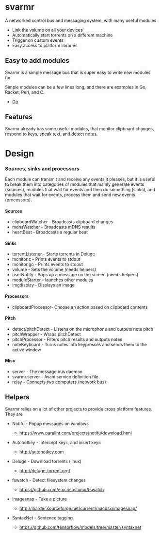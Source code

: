 # svarmr

A networked control bus and messaging system, with many useful modules

* Link the volume on all your devices
* Automatically start torrents on a different machine
* Trigger on custom events
* Easy access to platform libraries



## Easy to add modules

Svarmr is a simple message bus that is super easy to write new modules for.

Simple modules can be a few lines long, and there are examples in Go, Racket, Perl, and C.

* [Go](https://github.com/donomii/svarmrgo)

## Features

Svarmr already has some useful modules, that monitor clipboard changes, respond to keys, speak text, and detect notes.

# Design

### Sources, sinks and processors

Each module can transmit and receive any events it pleases, but it is useful to break them into categories of modules that mainly generate events (sources), modules that wait for events and then do something (sinks), and modules that wait for events, process them and send new events (processors).

#### Sources

* clipboardWatcher  - Broadcasts clipboard changes
* mdnsWatcher       - Broadcasts mDNS results
* heartBeat         - Broadcasts a regular beat

#### Sinks

* torrentListener   - Starts torrents in Deluge
* monitor.c         - Prints events to stdout
* monitor.go        - Prints events to stdout
* volume            - Sets the volume (needs helpers)
* userNotify        - Pops up a message on the screen (needs helpers)
* moduleStarter     - launches other modules
* imgdisplay        - Displays an image

#### Processors

* clipboardProcessor- Choose an action based on clipboard contents

#### Pitch

* detect/pitchDetect    - Listens on the microphone and outputs note pitch
* pitchWrapper      - Wraps pitchDetect
* pitchProcessor    - Filters pitch results and outputs notes
* noteKeyboard      - Turns notes into keypresses and sends them to the active window

#### Misc

* server            - The message bus daemon
* svarmr.server     - Avahi service definition file
* relay             - Connects two computers (network bus)


## Helpers

Svarmr relies on a lot of other projects to provide cross platform features.  They are

* Notifu - Popup messages on windows
    * https://www.paralint.com/projects/notifu/download.html
* Autohotkey - Intercept keys, and insert keys
    * http://autohotkey.com

* Deluge - Download torrents (linux)
    * http://deluge-torrent.org/
* fswatch - Detect filesystem changes
    * https://github.com/emcrisostomo/fswatch
* imagesnap - Take a picture
    * http://iharder.sourceforge.net/current/macosx/imagesnap/
* SyntaxNet - Sentence tagging
    * https://github.com/tensorflow/models/tree/master/syntaxnet


